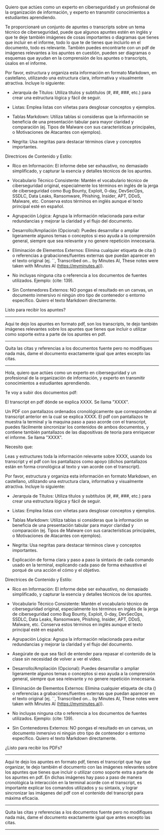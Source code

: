 Quiero que actúes como un experto en ciberseguridad y un profesional de la organización de información, y experto en transmitir conocimientos a estudiantes aprendiendo.

Te proporcionaré un conjunto de apuntes o transcripts sobre un tema técnico de ciberseguridad, puede que algunos apuntes estén en inglés y que te deje también imágenes de cosas importantes o diagramas que tienes que incluir en el informe, todo lo que te de tienes que incluirlo en el documento, todo es relevante. También puedes encontrarte con un pdf de imágenes relevantes a los apuntes en cuestión, pueden ser diagramas o esquemas que ayudan en la comprensión de los apuntes o transcripts, úsalos en el informe.

Por favor, estructura y organiza esta información en formato Markdown, en castellano, utilizando una estructura clara, informativa y visualmente atractiva. Incluye lo siguiente:

- Jerarquía de Títulos: Utiliza títulos y subtítulos (#, ##, ###, etc.) para crear una estructura lógica y fácil de seguir.

- Listas: Emplea listas con viñetas para desglosar conceptos y ejemplos.

- Tablas Markdown: Utiliza tablas si consideras que la información se beneficia de una presentación tabular para mayor claridad y comparación (ej. Tipos de Malware con sus características principales, o Motivaciones de Atacantes con ejemplos).

- Negrita: Usa negritas para destacar términos clave y conceptos importantes.

Directrices de Contenido y Estilo:

- Rico en Información: El informe debe ser exhaustivo, no demasiado simplificado, y capturar la esencia y detalles técnicos de los apuntes.

- Vocabulario Técnico Consistente: Mantén el vocabulario técnico de ciberseguridad original, especialmente los términos en inglés de la jerga de ciberseguridad como Bug Bounty, Exploit, 0-day, DevSecOps, SSDLC, Data Leaks, Ransomware, Phishing, Insider, APT, DDoS, Malware, etc. Conserva estos términos en inglés aunque el texto principal esté en español.

- Agrupación Lógica: Agrupa la información relacionada para evitar redundancias y mejorar la claridad y el flujo del documento.

- Desarrollo/Ampliación (Opcional): Puedes desarrollar o ampliar ligeramente algunos temas o conceptos si eso ayuda a la comprensión general, siempre que sea relevante y no genere repetición innecesaria.

- Eliminación de Elementos Externos: Elimina cualquier etiqueta de cita () o referencias a grabaciones/fuentes externas que puedan aparecer en el texto original (ej. ``, Transcribed on... by Minutes Al, These notes were taken with Minutes Al (https://myminutes.ai)). 

- No incluyas ninguna cita o referencia a los documentos de fuentes utilizados. Ejemplo: (cite: 139).

- Sin Contenedores Externos: NO pongas el resultado en un canvas, un documento inmersivo ni ningún otro tipo de contenedor o entorno específico. Quiero el texto Markdown directamente.

Listo para recibir los apuntes?

---------------------------------------------------------------

Aqui te dejo los apuntes en formato pdf, son los transcripts, te dejo también imágenes relevantes sobre los apuntes que tienes que incluir o utilizar como soporte extra a parte de los apuntes en pdf.

------

Quita las citas y referencias a los documentos fuente pero no modifiques nada más, dame el documento exactamente igual que antes excepto las citas.

---------------------------------------------------------------

Hola, quiero que actúes como un experto en ciberseguridad y un profesional de la organización de información, y experto en transmitir conocimientos a estudiantes aprendiendo.

Te voy a subir dos documentos pdf:

El transcript en pdf dónde se explica XXXX. Se llama "XXXX".

Un PDF con pantallazos ordenados cronológicamente que corresponden al transcript anterior en la cual se explica XXXX. El pdf con pantallazos te muestra la terminal y la maquina paso a paso acorde con el transcript, puedes fácilmente sincronizar los contenidos de ambos documentos, y contiene también pantallazos de las diapositivas de teoria para enriquecer el informe. Se llama "XXXX".

Necesito que:

Leas y estructures toda la información relevante sobre XXXX, usando los transcript y el pdf con los pantallazos como apoyo (dichos pantallazos están en forma cronológica al texto y van acorde con el transcript).

Por favor, estructura y organiza esta información en formato Markdown, en castellano, utilizando una estructura clara, informativa y visualmente atractiva. Incluye lo siguiente:

- Jerarquía de Títulos: Utiliza títulos y subtítulos (#, ##, ###, etc.) para crear una estructura lógica y fácil de seguir.

- Listas: Emplea listas con viñetas para desglosar conceptos y ejemplos.

- Tablas Markdown: Utiliza tablas si consideras que la información se beneficia de una presentación tabular para mayor claridad y comparación (ej. Tipos de Malware con sus características principales, o Motivaciones de Atacantes con ejemplos).

- Negrita: Usa negritas para destacar términos clave y conceptos importantes.

- Explicación de forma clara y paso a paso la sintaxis de cada comando usado en la terminal, explicando cada paso de forma exhaustiva el porqué de una acción el cómo y el objetivo.

Directrices de Contenido y Estilo:

- Rico en Información: El informe debe ser exhaustivo, no demasiado simplificado, y capturar la esencia y detalles técnicos de los apuntes.

- Vocabulario Técnico Consistente: Mantén el vocabulario técnico de ciberseguridad original, especialmente los términos en inglés de la jerga de ciberseguridad como Bug Bounty, Exploit, 0-day, DevSecOps, SSDLC, Data Leaks, Ransomware, Phishing, Insider, APT, DDoS, Malware, etc. Conserva estos términos en inglés aunque el texto principal esté en español.

- Agrupación Lógica: Agrupa la información relacionada para evitar redundancias y mejorar la claridad y el flujo del documento.

- Asegúrate de que sea fácil de entender para repasar el contenido de la clase sin necesidad de volver a ver el vídeo.

- Desarrollo/Ampliación (Opcional): Puedes desarrollar o ampliar ligeramente algunos temas o conceptos si eso ayuda a la comprensión general, siempre que sea relevante y no genere repetición innecesaria.

- Eliminación de Elementos Externos: Elimina cualquier etiqueta de cita () o referencias a grabaciones/fuentes externas que puedan aparecer en el texto original (ej. ``, Transcribed on... by Minutes Al, These notes were taken with Minutes Al (https://myminutes.ai)). 

- No incluyas ninguna cita o referencia a los documentos de fuentes utilizados. Ejemplo: (cite: 139).

- Sin Contenedores Externos: NO pongas el resultado en un canvas, un documento inmersivo ni ningún otro tipo de contenedor o entorno específico. Quiero el texto Markdown directamente.

¿Listo para recibir los PDFs?

---------------------------------------

Aqui te dejo los apuntes en formato pdf, tienes el transcript que hay que organizar, te dejo también el documento con las imágenes relevantes sobre los apuntes que tienes que incluir o utilizar como soporte extra a parte de los apuntes en pdf. En dichas imágenes hay paso a paso de manera cronológica la interacción en la terminal acorde con el transcript, es importante explicar los comandos utilizados y su sintaxis, y lograr sincronizar las imágenes del pdf con el contenido del transcript para máxima eficacia.

-------------------------------------------

Quita las citas y referencias a los documentos fuente pero no modifiques nada más, dame el documento exactamente igual que antes excepto las citas.

----------------------------------------